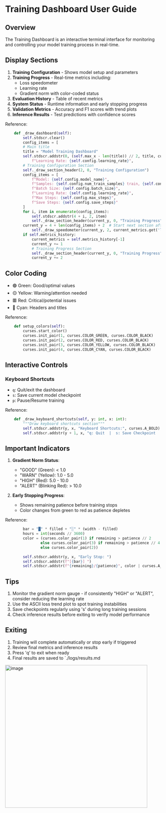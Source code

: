 # Training Dashboard User Guide

## Overview
The Training Dashboard is an interactive terminal interface for monitoring and controlling your model training process in real-time.

## Display Sections
1. **Training Configuration** - Shows model setup and parameters
2. **Training Progress** - Real-time metrics including:
   - Loss speedometer
   - Learning rate
   - Gradient norm with color-coded status
3. **Evaluation History** - Table of recent metrics
4. **System Status** - Runtime information and early stopping progress
5. **Validation Metrics** - Accuracy and F1 scores with trend plots
6. **Inference Results** - Test predictions with confidence scores

Reference: 
```63:90:modules/dashboard.py
    def _draw_dashboard(self):
        self.stdscr.clear()
        config_items = [
        # Main title
        title = "Model Training Dashboard"
        self.stdscr.addstr(0, (self.max_x - len(title)) // 2, title, curses.A_BOLD | curses.color_pair(4))
            f"Learning Rate: {self.config.learning_rate}",
        # Training Configuration Section
        self._draw_section_header(2, 0, "Training Configuration")
        config_items = [
            f"Model: {self.config.model_name}",
            f"Samples: {self.config.num_train_samples} train, {self.config.num_eval_samples} eval",
            f"Batch Size: {self.config.batch_size}",
            f"Learning Rate: {self.config.learning_rate}",
            f"Max Steps: {self.config.max_steps}",
            f"Save Steps: {self.config.save_steps}"
        ]
        for i, item in enumerate(config_items):
            self.stdscr.addstr(4 + i, 2, item)
            self._draw_section_header(current_y, 0, "Training Progress")
        current_y = 4 + len(config_items) + 2  # Start next section after config
            self._draw_speedometer(current_y, 2, current_metrics.get('loss', 0), 2.0, "Loss")
        if self.metrics_history:
            current_metrics = self.metrics_history[-1]
            current_y += 1
            # Training Progress Section
            self._draw_section_header(current_y, 0, "Training Progress")
            current_y += 2
```


## Color Coding
- 🟢 Green: Good/optimal values
- 🟡 Yellow: Warning/attention needed
- 🟥 Red: Critical/potential issues
- 🔵 Cyan: Headers and titles

Reference: 
```22:27:modules/dashboard.py
    def setup_colors(self):
        curses.start_color()
        curses.init_pair(1, curses.COLOR_GREEN, curses.COLOR_BLACK)
        curses.init_pair(2, curses.COLOR_RED, curses.COLOR_BLACK)
        curses.init_pair(3, curses.COLOR_YELLOW, curses.COLOR_BLACK)
        curses.init_pair(4, curses.COLOR_CYAN, curses.COLOR_BLACK)
```


## Interactive Controls
### Keyboard Shortcuts
- `q`: Quit/exit the dashboard
- `s`: Save current model checkpoint
- `p`: Pause/Resume training

Reference: 
```292:295:modules/dashboard.py
    def _draw_keyboard_shortcuts(self, y: int, x: int):
        """Draw keyboard shortcuts section"""
        self.stdscr.addstr(y, x, "Keyboard Shortcuts:", curses.A_BOLD)
        self.stdscr.addstr(y + 1, x, "q: Quit  |  s: Save Checkpoint  |  p: Pause/Resume")
```


## Important Indicators
1. **Gradient Norm Status**:
   - "GOOD" (Green): < 1.0
   - "WARN" (Yellow): 1.0 - 5.0
   - "HIGH" (Red): 5.0 - 10.0
   - "ALERT" (Blinking Red): > 10.0

2. **Early Stopping Progress**:
   - Shows remaining patience before training stops
   - Color changes from green to red as patience depletes

Reference: 
```209:217:modules/dashboard.py
        bar = "█" * filled + "░" * (width - filled)
        hours = int(seconds // 3600)
        color = (curses.color_pair(1) if remaining > patience // 2
                else curses.color_pair(3) if remaining > patience // 4
                else curses.color_pair(2))
        
        self.stdscr.addstr(y, x, "Early Stop: ")
        self.stdscr.addstr(f"[{bar}] ")
        self.stdscr.addstr(f"{remaining}/{patience}", color | curses.A_BOLD)
```


## Tips
1. Monitor the gradient norm gauge - if consistently "HIGH" or "ALERT", consider reducing the learning rate
2. Use the ASCII loss trend plot to spot training instabilities
3. Save checkpoints regularly using 's' during long training sessions
4. Check inference results before exiting to verify model performance

## Exiting
1. Training will complete automatically or stop early if triggered
2. Review final metrics and inference results
3. Press 'q' to exit when ready
4. Final results are saved to `./logs/results.md

<img width="460" alt="image" src="https://github.com/user-attachments/assets/3813771b-b9e8-438b-995b-43e8b858beb6">